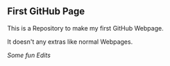 ## First GitHub Page

This is a Repository to make my first GitHub Webpage.

It doesn't any extras like normal Webpages.

_Some fun Edits_
